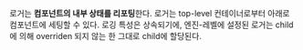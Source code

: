 로거는 **컴포넌트의 내부 상태를 리포팅**한다.
로거는 top-level 컨테이너로부터 아래로 컴포넌트에 세팅할 수 있다.
로깅 특성은 상속되기에, 엔진-레벨에 설정된 로거는 child에 의해 overriden 되지 않는 한 그대로 child에 할당된다.